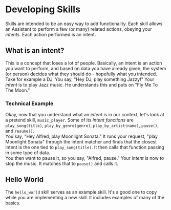 # Developing Skills
Skills are intended to be an easy way to add functionality. Each skill allows an Assistant to perform a few (or many) related actions, obeying your _intents_. Each action performed is an intent.  

## What is an intent?
This is a concept that loses a lot of people. Basically, an intent is an action you want to perform, and based on data you have already given, the system (or person) decides what they should do - hopefully what you intended.   
Take for example a DJ. You say, "Hey DJ, play something Jazzy!" Your _intent_ is to play Jazz music. He understands this and puts on "Fly Me To The Moon."

### Technical Example
Okay, now that you understand what an _intent_ is in our context, let's look at a pretend skill, `music_player`. Some of its _intent functions_ are `play_song(title)`, `play_by_genre(genre)`, `play_by_artist(name)`, `pause()`, and `resume()`.  
You say, "Hey Alfred, play Moonlight Sonata." It runs your request, "play Moonlight Sonata" through the intent matcher and finds that the closest intent is the one tied to `play_song(title)`. It then calls that function passing in some type of data.  
You then want to pause it, so you say, "Alfred, pause." Your _intent_ is now to stop the music. It matches that to `pause()` and calls it. 

## Hello World
The `hello_world` skill serves as an example skill. It's a good one to copy while you are implementing a new skill. It includes examples of many of the basics. 